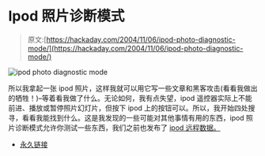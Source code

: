 # Ipod 照片诊断模式

> 原文:[https://hackaday.com/2004/11/06/ipod-photo-diagnostic-mode/](https://hackaday.com/2004/11/06/ipod-photo-diagnostic-mode/)

![ipod photo diagnostic mode](img/af5e4305977d1afaddb235cccfb08daf.png)

所以我拿起一张 ipod 照片，这样我就可以用它写一些文章和黑客攻击(看看我做出的牺牲！)–等着看我做了什么。无论如何，我有点失望，ipod 遥控器实际上不能前进、播放或暂停照片幻灯片，但按下 ipod 上的按钮可以。所以，我开始四处搜寻，看看我能找到什么。这是我发现的一些可能对其他事情有用的东西，ipod 照片诊断模式允许你测试一些东西，我们之前也发布了 [ipod 远程数据。](http://ipod.hackaday.com/entry/7281854653129408/)

*   [永久链接](http://ilounge.com/index.php/articles/comments/ipod-photo-diagnostic-mode-revealed/)